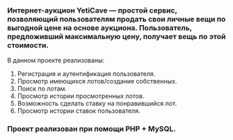 ### Интернет-аукцион YetiCave — простой сервис, позволяющий пользователям продать свои личные вещи по выгодной цене на основе аукциона. Пользователь, предложивший максимальную цену, получает вещь по этой стоимости.

В данном проекте реализованы:
1) Регистрация и аутентификация пользователя.
2) Просмотр имеющихся лотов/создание собственных.
3) Поиск по лотам.
4) Просмотр истории просмотренных лотов.
5) Возможность сделать ставку на понравившийся лот.
6) Просмотр истории ставок пользователя.

### Проект реализован при помощи PHP + MySQL.
